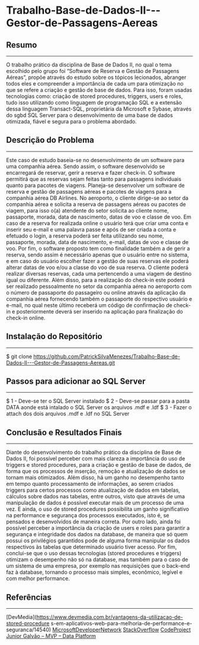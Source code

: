 # Trabalho-Base-de-Dados-II---Gestor-de-Passagens-Aereas

## Resumo
---
O trabalho prático da disciplina de Base de Dados II, no qual o tema escolhido
pelo grupo foi “Software de Reserva e Gestão de Passagens Aéreas”, propõe através
do estudo sobre os tópicos lecionados, abranger todos eles e compreender a
importância de cada um para otimização no que se refere a criação e gestão de base
de dados. Para isso, foram usadas tecnologias como: criação de stored procedures,
triggers, users e roles, tudo isso utilizando como linguagem de programação SQL e a
extensão dessa linguagem Transact-SQL, proprietária da Microsoft e Sybase, através
do sgbd SQL Server para o desenvolvimento de uma base de dados otimizada, fiável
e segura para o problema abordado.

 ## Descrição do Problema
---
Este caso de estudo baseia-se no desenvolvimento de um software para uma
companhia aérea. Sendo assim, o software desenvolvido se encarregará de reservar,
gerir a reserva e fazer check-in. O software permitirá que as reservas sejam feitas
tanto para passagens individuais quanto para pacotes de viagens.
Planeja-se desenvolver um software de reserva e gestão de passagens aéreas
e pacotes de viagens para a companhia aérea DB Airlines. No aeroporto, o cliente
dirige-se ao setor da companhia aérea e solicita a reserva de passagens aéreas ou
pacotes de viagem, para isso o(a) atendente do setor solicita ao cliente nome,
passaporte, morada, data de nascimento, datas de voo e classe de voo. Em caso de
a reserva for realizada online o usuário terá que criar uma conta e inserir seu e-mail e
uma palavra passe e após de ser criada a conta e efetuado o login, a reserva poderá
ser feita utilizando seu nome, passaporte, morada, data de nascimento, e-mail, datas
de voo e classe de voo. Por fim, o software proposto tem como finalidade também a
de gerir a reserva, sendo assim é necessário apenas que o usuário entre no sistema,
e em caso do usuário escolher fazer a gestão de suas reservas ele poderá alterar
datas de voo e/ou a classe do voo de sua reserva.
O cliente poderá realizar diversas reservas, cada uma pertencendo a uma
viagem de destino igual ou diferente. Além disso, para a realização do check-in este
poderá ser realizado pessoalmente no setor da companhia aérea no aeroporto com o
número de passaporte do passageiro ou online através da aplicação da companhia
aérea fornecendo também o passaporte do respectivo usuário e e-mail, no qual neste
último receberá um código de confirmação de check-in e posteriormente deverá ser
inserido na aplicação para finalização do check-in online.
## Instalação do Repositório 
---
$ git clone https://github.com/PatrickSilvaMenezes/Trabalho-Base-de-Dados-II---Gestor-de-Passagens-Aereas.git

## Passos para adicionar ao SQL Server  
---
$ 1 - Deve-se ter o SQL Server instalado
$ 2 - Deve-se passar para a pasta DATA aonde está intalado o SQL Server os arquivos .mdf e .ldf
$ 3 - Fazer o attach dos dois arquivos .mdf e .ldf no SQL Server

## Conclusão e Resultados Finais
---
Diante do desenvolvimento do trabalho prático da disciplina de Base de Dados
II, foi possível perceber com mais clareza a importância do uso de triggers e stored
procedures, para a criação e gestão de base de dados, de forma que os processos de
inserção, remoção e atualização de dados se tornam mais otimizados. Além disso, há
um ganho no desempenho tanto em tempo quanto processamento de informações,
ao serem criados triggers para certos processos como atualização de dados em
tabelas, cálculos sobre dados nas tabelas, entre outros, visto que através de uma
manipulação de dados é possível executar mais de um processo de uma vez. E
ainda, o uso de stored procedures possibilita um ganho significativo na performance e
segurança dos processos executados, isto é, se pensados e desenvolvidos de
maneira correta. Por outro lado, ainda foi possível perceber a importância da criação
de users e roles para garantir a segurança e integridade dos dados na database, de
maneira que só quem possui os privilégios garantidos pode de alguma forma
manipular os dados respectivos às tabelas que determinado usuário tiver acesso. Por
fim, conclui-se que o uso dessas tecnologias (stored procedures e triggers) otimizam
o desempenho não só na database, mas também para o caso de um sistema de uma
empresa, por exemplo nas requisições que o back-end faz à database, tornando o
processo mais simples, econômico, legível e com melhor performance.

## Referências
---
[DevMedia](https://www.devmedia.com.br/vantagens-da-utilizacao-de-stored-procedure
s-em-aplicativos-web-para-melhoria-de-performance-e-seguranca/14540)
[MicrosoftDeveloperNetwork](https://social.msdn.microsoft.com/Forums/pt-BR/551a44c7-c763-44dd-8cc9-b4c1bcc48faf/dvidas-sobre-triggers-e-desempenho?forum=520)
[StackOverflow](https://stackoverflow.com/)
[CodeProject](https://www.codeproject.com/)
[Junior Galvão – MVP – Data Platform](https://pedrogalvaojunior.wordpress.com/2008/08/15/eliminando-o-cache-de-memoria-no-sql-server/)